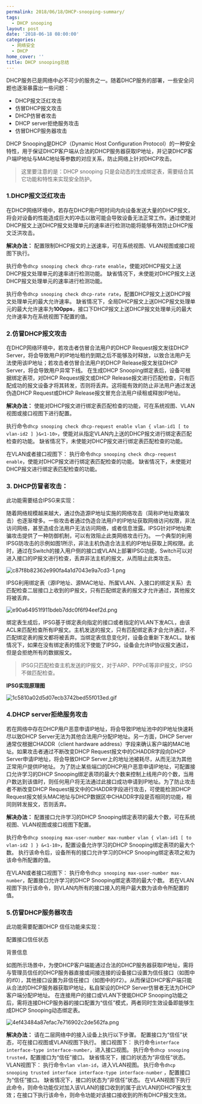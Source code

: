 ```yaml
---
permalink: 2018/06/18/DHCP-snooping-summary/
tags:
  - DHCP snooping
layout: post
date: '2018-06-18 08:00:00'
categories:
  - 网络安全
  - DHCP
home_cover: ''
title: DHCP snooping总结
---
```


DHCP服务已是网络中必不可少的服务之一。随着DHCP服务的部署，一些安全问题也逐渐暴露出一些问题：

- DHCP报文泛红攻击
- 仿冒DHCP报文攻击
- DHCP仿冒者攻击
- DHCP server拒绝服务攻击
- 仿冒DHCP服务器攻击

DHCP Snooping是DHCP（Dynamic Host Configuration Protocol）的一种安全特性，用于保证DHCP客户端从合法的DHCP服务器获取IP地址，并记录DHCP客户端IP地址与MAC地址等参数的对应关系，防止网络上针对DHCP攻击。


> 这里要注意的是：DHCP snooping 只是会动态的生成绑定表，需要结合其它功能和特性来实现安全防护。


### 1.DHCP报文泛红攻击


在DHCP网络环境中，若存在DHCP用户短时间内向设备发送大量的DHCP报文，将会对设备的性能造成巨大的冲击以致可能会导致设备无法正常工作。通过使能对DHCP报文上送DHCP报文处理单元的速率进行检测功能将能够有效防止DHCP报文泛洪攻击。


**解决办法：**
配置限制DHCP报文的上送速率，可在系统视图、VLAN视图或接口视图下执行。


执行命令`dhcp snooping check dhcp-rate enable`，使能对DHCP报文上送DHCP报文处理单元的速率进行检测功能。
缺省情况下，未使能对DHCP报文上送DHCP报文处理单元的速率进行检测功能。


执行命令`dhcp snooping check dhcp-rate rate`，配置DHCP报文上送DHCP报文处理单元的最大允许速率。
缺省情况下，全局DHCP报文上送DHCP报文处理单元的最大允许速率为**100pps**，接口下DHCP报文上送DHCP报文处理单元的最大允许速率为在系统视图下配置的值。


### 2.仿冒DHCP报文攻击


在DHCP网络环境中，若攻击者仿冒合法用户的DHCP Request报文发往DHCP Server，将会导致用户的IP地址租约到期之后不能够及时释放，以致合法用户无法使用该IP地址；若攻击者仿冒合法用户的DHCP Release报文发往DHCP Server，将会导致用户异常下线。
在生成DHCP Snooping绑定表后，设备可根据绑定表项，对DHCP Request报文或DHCP Release报文进行匹配检查，只有匹配成功的报文设备才将其转发，否则将丢弃。这将能有效的防止非法用户通过发送伪造DHCP Request或DHCP Release报文冒充合法用户续租或释放IP地址。


**解决办法：**
使能对DHCP报文进行绑定表匹配检查的功能，可在系统视图、VLAN视图或接口视图下进行配置。


执行命令`dhcp snooping check dhcp-request enable vlan { vlan-id1 [ to vlan-id2 ] }&<1-10>`，使能对从指定VLAN内上送的DHCP报文进行绑定表匹配检查的功能。
缺省情况下，未使能对DHCP报文进行绑定表匹配检查的功能。


在VLAN或者接口视图下：
执行命令`dhcp snooping check dhcp-request enable`，使能对DHCP报文进行绑定表匹配检查的功能。
缺省情况下，未使能对DHCP报文进行绑定表匹配检查的功能。


### 3. DHCP仿冒者攻击：


此功能需要结合IPSG来实现：


随着网络规模越来越大，通过伪造源IP地址实施的网络攻击（简称IP地址欺骗攻击）也逐渐增多。一些攻击者通过伪造合法用户的IP地址获取网络访问权限，非法访问网络，甚至造成合法用户无法访问网络，或者信息泄露。IPSG针对IP地址欺骗攻击提供了一种防御机制，可以有效阻止此类网络攻击行为。
一个典型的利用IPSG防攻击的示例如图1所示，非法主机伪造合法主机的IP地址获取上网权限。此时，通过在Switch的接入用户侧的接口或VLAN上部署IPSG功能，Switch可以对进入接口的IP报文进行检查，丢弃非法主机的报文，从而阻止此类攻击。


![c87f8b82362e990fa4a1d7043e9a7cd3-1.png](../post_images/32587b877e40be7d0ee56acd73c5162c.png)


IPSG利用绑定表（源IP地址、源MAC地址、所属VLAN、入接口的绑定关系）去匹配检查二层接口上收到的IP报文，只有匹配绑定表的报文才允许通过，其他报文将被丢弃。


![e90a64951f911bdeb7ddc0f6f94eef2d.png](../post_images/8d1a4b60c58e7f85464b9f3703f5aae5.png)


绑定表生成后，IPSG基于绑定表向指定的接口或者指定的VLAN下发ACL，由该ACL来匹配检查所有IP报文。主机发送的报文，只有匹配绑定表才会允许通过，不匹配绑定表的报文都将被丢弃。当绑定表信息变化时，设备会重新下发ACL。缺省情况下，如果在没有绑定表的情况下使能了IPSG，设备会允许IP协议报文通过，但是会拒绝所有的数据报文。


> IPSG只匹配检查主机发送的IP报文，对于ARP、PPPoE等非IP报文，IPSG不做匹配检查。


**IPSG实现原理图**


![1c5810a02d5d07ecb3742bed55f013ed.gif](../post_images/5b215eeb83b7ed543a237343b927d9f8.gif)


### 4.DHCP server拒绝服务攻击


若在网络中存在DHCP用户恶意申请IP地址，将会导致IP地址池中的IP地址快速耗尽以致DHCP Server无法为其他合法用户分配IP地址。另一方面，DHCP Server通常仅根据CHADDR（client hardware address）字段来确认客户端的MAC地址。如果攻击者通过不断改变DHCP Request报文中的CHADDR字段向DHCP Server申请IP地址，将会导致DHCP Server上的地址池被耗尽，从而无法为其他正常用户提供IP地址。
为了防止某些端口的DHCP用户恶意申请IP地址，可配置接口允许学习的DHCP Snooping绑定表项的最大个数来控制上线用户的个数，当用户数达到该值时，则任何用户将无法通过此接口成功申请到IP地址。为了防止攻击者不断改变DHCP Request报文中的CHADDR字段进行攻击，可使能检测DHCP Request报文帧头MAC地址与DHCP数据区中CHADDR字段是否相同的功能，相同则转发报文，否则丢弃。


**解决办法：**
配置接口允许学习的DHCP Snooping绑定表项的最大个数，可在系统视图、VLAN视图或接口视图下配置。


执行命令`dhcp snooping max-user-number max-number vlan { vlan-id1 [ to vlan-id2 ] } &<1-10>`，配置设备允许学习的DHCP Snooping绑定表项的最大个数。
执行该命令后，设备所有的接口允许学习的DHCP Snooping绑定表项之和为该命令所配置的值。


在VLAN或者接口视图下：
执行命令`dhcp snooping max-user-number max-number`，配置接口允许学习的DHCP Snooping绑定表项的最大个数。
若在VLAN视图下执行该命令，则VLAN内所有的接口接入的用户最大数为该命令所配置的值。


### 5.仿冒DHCP服务器攻击


此功能需要配置DHCP 信任功能来实现：


配置接口信任状态


背景信息


如图所示场景中，为使DHCP客户端能通过合法的DHCP服务器获取IP地址，需将与管理员信任的DHCP服务器直接或间接连接的设备接口设置为信任接口（如图中的if0），其他接口设置为非信任接口（如图中的if2）。从而保证DHCP客户端只能从合法的DHCP服务器获取IP地址，私自架设的DHCP Server仿冒者无法为DHCP客户端分配IP地址。
在连接用户的接口或VLAN下使能DHCP Snooping功能之后，需将连接DHCP服务器的接口配置为“信任”模式，两者同时生效设备即能够生成DHCP Snooping动态绑定表。


![4ef43484a87efac7e716902c2de562fa.png](../post_images/caed30864a51853149d4c59795d376cc.png)


**解决办法：**
请在二层网络中的接入设备上执行以下步骤。
配置接口为“信任”状态，可在接口视图或VLAN视图下执行。
接口视图下：
执行命令`interface interface-type interface-number`，进入接口视图。
执行命令`dhcp snooping trusted`，配置接口为“信任”接口。
缺省情况下，接口的状态为“非信任”状态。
VLAN视图下：
执行命令`vlan vlan-id`，进入VLAN视图。
执行命令`dhcp snooping trusted interface interface-type interface-number` ，配置接口为“信任”接口。
缺省情况下，接口的状态为“非信任”状态。
在VLAN视图下执行此命令，则命令功能仅对加入该VLAN的接口收到的属于此VLAN的DHCP报文生效；在接口下执行该命令，则命令功能对该接口接收到的所有DHCP报文生效。

